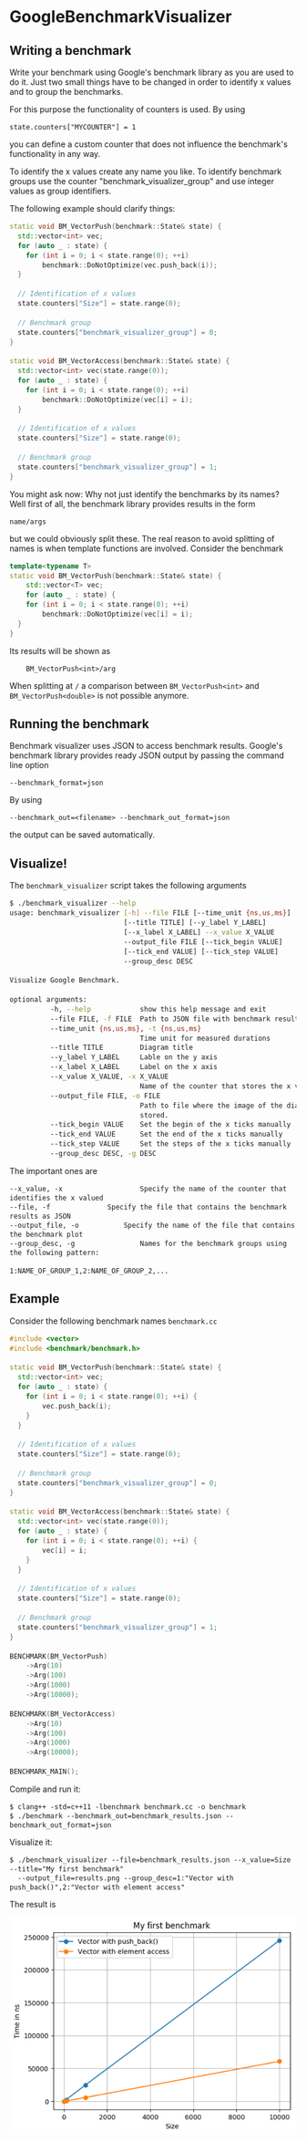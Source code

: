 # GoogleBenchmarkVisualizer

## Writing a benchmark

Write your benchmark using Google's benchmark library as you are used to do it.
Just two small things have to be changed in order to identify x values and to
group the benchmarks. 

For this purpose the functionality of counters is used. By using

    state.counters["MYCOUNTER"] = 1

you can define a custom counter that does not influence the benchmark's 
functionality in any way.

To identify the x values create any name you like. To identify benchmark
groups use the counter "benchmark_visualizer_group" and use integer values as
group identifiers.

The following example should clarify things:

```c++
static void BM_VectorPush(benchmark::State& state) {
  std::vector<int> vec;
  for (auto _ : state) {
    for (int i = 0; i < state.range(0); ++i) 
    	benchmark::DoNotOptimize(vec.push_back(i));
  }

  // Identification of x values
  state.counters["Size"] = state.range(0);

  // Benchmark group
  state.counters["benchmark_visualizer_group"] = 0;
}

static void BM_VectorAccess(benchmark::State& state) {
  std::vector<int> vec(state.range(0));
  for (auto _ : state) {
    for (int i = 0; i < state.range(0); ++i) 
  		benchmark::DoNotOptimize(vec[i] = i);
  }

  // Identification of x values
  state.counters["Size"] = state.range(0);

  // Benchmark group
  state.counters["benchmark_visualizer_group"] = 1;
}
```
You might ask now: Why not just identify the benchmarks by its names? Well first
of all, the benchmark library provides results in the form

    name/args

but we could obviously split these. The real reason to avoid splitting of names
is when template functions are involved. Consider the benchmark

```c++
template<typename T>
static void BM_VectorPush(benchmark::State& state) {
	std::vector<T> vec;
	for (auto _ : state) {
    for (int i = 0; i < state.range(0); ++i) 
    	benchmark::DoNotOptimize(vec[i] = i);
  }
}
```
Its results will be shown as

		BM_VectorPush<int>/arg

When splitting at ``/`` a comparison between ``BM_VectorPush<int>`` and 
``BM_VectorPush<double>`` is not possible anymore.

## Running the benchmark

Benchmark visualizer uses JSON to access benchmark results. Google's benchmark
library provides ready JSON output by passing the command line option

    --benchmark_format=json

By using

    --benchmark_out=<filename> --benchmark_out_format=json

the output can be saved automatically.

## Visualize!

The ``benchmark_visualizer`` script takes the following arguments

```bash
$ ./benchmark_visualizer --help
usage: benchmark_visualizer [-h] --file FILE [--time_unit {ns,us,ms}]
                            [--title TITLE] [--y_label Y_LABEL]
                            [--x_label X_LABEL] --x_value X_VALUE
                            --output_file FILE [--tick_begin VALUE]
                            [--tick_end VALUE] [--tick_step VALUE]
                            --group_desc DESC

Visualize Google Benchmark.

optional arguments:
		  -h, --help            show this help message and exit
		  --file FILE, -f FILE  Path to JSON file with benchmark results
		  --time_unit {ns,us,ms}, -t {ns,us,ms}
		                        Time unit for measured durations
		  --title TITLE         Diagram title
		  --y_label Y_LABEL     Lable on the y axis
		  --x_label X_LABEL     Label on the x axis
		  --x_value X_VALUE, -x X_VALUE
		                        Name of the counter that stores the x value
		  --output_file FILE, -o FILE
		                        Path to file where the image of the diagram will be
		                        stored.
		  --tick_begin VALUE    Set the begin of the x ticks manually
		  --tick_end VALUE      Set the end of the x ticks manually
		  --tick_step VALUE     Set the steps of the x ticks manually
		  --group_desc DESC, -g DESC
```

The important ones are

	--x_value, -x 					Specify the name of the counter that identifies the x valued
	--file, -f              Specify the file that contains the benchmark results as JSON
	--output_file, -o 			Specify the name of the file that contains the benchmark plot
	--group_desc, -g 				Names for the benchmark groups using the following pattern:
														1:NAME_OF_GROUP_1,2:NAME_OF_GROUP_2,...

## Example

Consider the following benchmark names ``benchmark.cc``

```c++
#include <vector>
#include <benchmark/benchmark.h>

static void BM_VectorPush(benchmark::State& state) {
  std::vector<int> vec;
  for (auto _ : state) {
    for (int i = 0; i < state.range(0); ++i) {
    	vec.push_back(i);
    }
  }

  // Identification of x values
  state.counters["Size"] = state.range(0);

  // Benchmark group
  state.counters["benchmark_visualizer_group"] = 0;
}

static void BM_VectorAccess(benchmark::State& state) {
  std::vector<int> vec(state.range(0));
  for (auto _ : state) {
    for (int i = 0; i < state.range(0); ++i) {
  		vec[i] = i;
    }
  }

  // Identification of x values
  state.counters["Size"] = state.range(0);

  // Benchmark group
  state.counters["benchmark_visualizer_group"] = 1;
}

BENCHMARK(BM_VectorPush)
	->Arg(10)
	->Arg(100)
	->Arg(1000)
	->Arg(10000);

BENCHMARK(BM_VectorAccess)
	->Arg(10)
	->Arg(100)
	->Arg(1000)
	->Arg(10000);

BENCHMARK_MAIN();
```

Compile and run it:

	$ clang++ -std=c++11 -lbenchmark benchmark.cc -o benchmark
	$ ./benchmark --benchmark_out=benchmark_results.json --benchmark_out_format=json

Visualize it:

	$ ./benchmark_visualizer --file=benchmark_results.json --x_value=Size --title="My first benchmark"
	  --output_file=results.png --group_desc=1:"Vector with push_back()",2:"Vector with element access"

The result is

![Image of benchmark](results.png)
